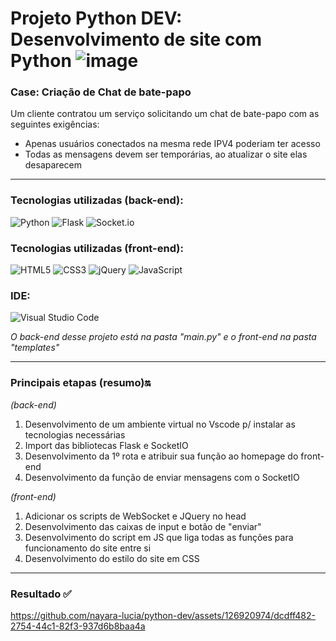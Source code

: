# Projeto Python DEV: Desenvolvimento de site com Python ![image](https://i.gifer.com/origin/c1/c1509216eff853bf8fb246b72bb07987_w200.gif)

### Case: Criação de Chat de bate-papo

Um cliente contratou um serviço solicitando um chat de bate-papo com as seguintes exigências: 
- Apenas usuários conectados na mesma rede IPV4 poderiam ter acesso
- Todas as mensagens devem ser temporárias, ao atualizar o site elas desaparecem

<hr>

### Tecnologias utilizadas (back-end): 
![Python](https://img.shields.io/badge/python-3670A0?style=for-the-badge&logo=python&logoColor=ffdd54) 
![Flask](https://img.shields.io/badge/flask-%23000.svg?style=for-the-badge&logo=flask&logoColor=white)
![Socket.io](https://img.shields.io/badge/Socket.io-black?style=for-the-badge&logo=socket.io&badgeColor=010101)

### Tecnologias utilizadas (front-end):
![HTML5](https://img.shields.io/badge/html5-%23E34F26.svg?style=for-the-badge&logo=html5&logoColor=white)
![CSS3](https://img.shields.io/badge/css3-%231572B6.svg?style=for-the-badge&logo=css3&logoColor=white)
![jQuery](https://img.shields.io/badge/jquery-%230769AD.svg?style=for-the-badge&logo=jquery&logoColor=white)
![JavaScript](https://img.shields.io/badge/javascript-%23323330.svg?style=for-the-badge&logo=javascript&logoColor=%23F7DF1E)

### IDE: 
![Visual Studio Code](https://img.shields.io/badge/Visual%20Studio%20Code-0078d7.svg?style=for-the-badge&logo=visual-studio-code&logoColor=white)

<em>O back-end desse projeto está na pasta "main.py" e o front-end na pasta "templates"</em>

<hr>

### Principais etapas (resumo)🔛

<em>(back-end)</em>
1. Desenvolvimento de um ambiente virtual no Vscode p/ instalar as tecnologias necessárias
2. Import das bibliotecas Flask e SocketIO
3. Desenvolvimento da 1º rota e atribuir sua função ao homepage do front-end
4. Desenvolvimento da função de enviar mensagens com o SocketIO

<em>(front-end)</em>
1. Adicionar os scripts de WebSocket e JQuery no head
2. Desenvolvimento das caixas de input e botão de "enviar"
3. Desenvolvimento do script em JS que liga todas as funções para funcionamento do site entre si
4. Desenvolvimento do estilo do site em CSS

<hr>

### Resultado ✅
  


https://github.com/nayara-lucia/python-dev/assets/126920974/dcdff482-2754-44c1-82f3-937d6b8baa4a

